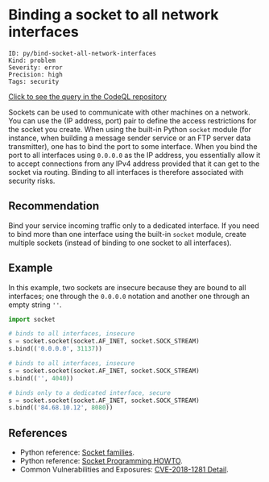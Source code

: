 # Binding a socket to all network interfaces

```
ID: py/bind-socket-all-network-interfaces
Kind: problem
Severity: error
Precision: high
Tags: security

```
[Click to see the query in the CodeQL repository](https://github.com/github/codeql/tree/main/python/ql/src/Security/CVE-2018-1281/BindToAllInterfaces.ql)

Sockets can be used to communicate with other machines on a network. You can use the (IP address, port) pair to define the access restrictions for the socket you create. When using the built-in Python `socket` module (for instance, when building a message sender service or an FTP server data transmitter), one has to bind the port to some interface. When you bind the port to all interfaces using `0.0.0.0` as the IP address, you essentially allow it to accept connections from any IPv4 address provided that it can get to the socket via routing. Binding to all interfaces is therefore associated with security risks.


## Recommendation
Bind your service incoming traffic only to a dedicated interface. If you need to bind more than one interface using the built-in `socket` module, create multiple sockets (instead of binding to one socket to all interfaces).


## Example
In this example, two sockets are insecure because they are bound to all interfaces; one through the `0.0.0.0` notation and another one through an empty string `''`.


```python
import socket

# binds to all interfaces, insecure
s = socket.socket(socket.AF_INET, socket.SOCK_STREAM)
s.bind(('0.0.0.0', 31137))

# binds to all interfaces, insecure
s = socket.socket(socket.AF_INET, socket.SOCK_STREAM)
s.bind(('', 4040))

# binds only to a dedicated interface, secure
s = socket.socket(socket.AF_INET, socket.SOCK_STREAM)
s.bind(('84.68.10.12', 8080))

```

## References
* Python reference: [ Socket families](https://docs.python.org/3/library/socket.html#socket-families).
* Python reference: [ Socket Programming HOWTO](https://docs.python.org/3.7/howto/sockets.html).
* Common Vulnerabilities and Exposures: [ CVE-2018-1281 Detail](https://nvd.nist.gov/vuln/detail/CVE-2018-1281).